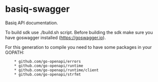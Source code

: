 # basiq-swagger
Basiq API documentation.


To build sdk use ./build.sh script. Before building the sdk make sure you have goswagger installed (https://goswagger.io).

For this generation to compile you need to have some packages in your GOPATH:

        * github.com/go-openapi/errors
        * github.com/go-openapi/runtime
        * github.com/go-openapi/runtime/client
        * github.com/go-openapi/strfmt
